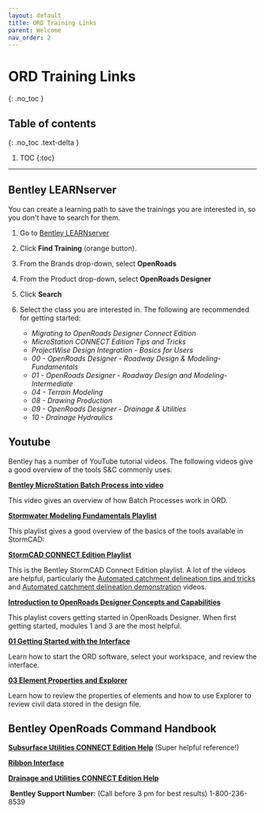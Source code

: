 ```yaml
---
layout: default
title: ORD Training Links
parent: Welcome
nav_order: 2
---
```

# ORD Training Links
{: .no_toc }

## Table of contents
{: .no_toc .text-delta }

1. TOC
{:toc}

---

## Bentley LEARNserver

You can create a learning path to save the trainings you are interested in, so you don't have to search for them.

1. Go to [Bentley LEARNserver]

1. Click **Find Training** (orange button).

2.  From the Brands drop-down, select **OpenRoads**

3.  From the Product drop-down, select **OpenRoads Designer**

4.  Click **Search**

5.  Select the class you are interested in. The following are
    recommended for getting started:

    -   *Migrating to OpenRoads Designer Connect Edition*
    -   *MicroStation CONNECT Edition Tips and Tricks*
    -   *ProjectWise Design Integration - Basics for Users*
    -   *00 - OpenRoads Designer - Roadway Design & Modeling-
        Fundamentals*
    -   *01 - OpenRoads Designer - Roadway Design and
        Modeling-Intermediate*
    -   *04 - Terrain Modeling*
    -   *08 - Drawing Production*
    -   *09 - OpenRoads Designer - Drainage & Utilities*
    -   *10 - Drainage Hydraulics*

## Youtube

Bentley has a number of YouTube tutorial videos. The following videos give a good overview of the tools S&C commonly uses.

**[Bentley MicroStation Batch Process into video]**

This video gives an overview of how Batch Processes work in ORD.

**[Stormwater Modeling Fundamentals Playlist]**

This playlist gives a good overview of the basics of the tools available in StormCAD:

**[StormCAD CONNECT Edition Playlist]**

This is the Bentley StormCAD Connect Edition playlist. A lot of the videos are helpful, particularly the [Automated catchment delineation tips and tricks] and [Automated catchment delineation demonstration] videos.

**[Introduction to OpenRoads Designer Concepts and Capabilities]**

This playlist covers getting started in OpenRoads Designer. When first getting started, modules 1 and 3 are the most helpful.

**[01 Getting Started with the Interface]**

Learn how to start the ORD software, select your workspace, and review the interface.

**[03 Element Properties and Explorer]**

Learn how to review the properties of elements and how to use Explorer to review civil data stored in the design file.

## Bentley OpenRoads Command Handbook

**[Subsurface Utilities CONNECT Edition Help]** (Super helpful reference!)

**[Ribbon Interface]**

**[Drainage and Utilities CONNECT Edition Help]** 

 **Bentley Support Number:** (Call before 3 pm for best results) 1-800-236-8539

[Bentley MicroStation Batch Process into video]: https://youtu.be/ekp9JydpGIk 
[Stormwater Modeling Fundamentals Playlist]: https://www.youtube.com/playlist?list=PLLCOESNdmKSIKcmCwfFd_v_DU3loFL18j
[StormCAD CONNECT Edition Playlist]: https://www.youtube.com/playlist?list=PLLCOESNdmKSLTDEquakltVIfuCc68Y5OB
[Introduction to OpenRoads Designer Concepts and Capabilities]: https://www.youtube.com/playlist?list=PLnJUnxLwu_N5JrRr5YUo0-3zyK0vrvT83
[01 Getting Started with the Interface]: https://youtu.be/iMLSScXYaVQ
[03 Element Properties and Explorer]: https://youtu.be/Al_0jFmxsIw
[Subsurface Utilities CONNECT Edition Help]: https://docs.bentley.com/LiveContent/web/Subsurface%20Utilities%20CONNECT%20Edition%20Help-v2/en/GUID-94727690-93BD-473E-8585-0265EF0DABEC.html
[Ribbon Interface]: https://docs.bentley.com/LiveContent/web/MicroStation%20Help-v23/en/GUID-5A0D222C-55C2-494C-9DED-906E00389604.html
[Drainage and Utilities CONNECT Edition Help]: https://docs.bentley.com/LiveContent/web/Drainage%20and%20Utilities%20CONNECT%20Edition%20Help-v5/en/GUID-9F2A7263-32E6-4256-A4EC-74DBD7F590C4.html
[Automated catchment delineation tips and tricks]: https://youtu.be/4JbzGigA00w
[Automated catchment delineation demonstration]: https://youtu.be/wbQz4KXDSZ8
[Bentley LEARNserver]: https://learn.bentley.com/app/Public